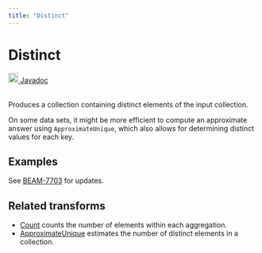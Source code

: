 ```yaml
---
title: "Distinct"
---
```

<!--
Licensed under the Apache License, Version 2.0 (the "License");
you may not use this file except in compliance with the License.
You may obtain a copy of the License at

http://www.apache.org/licenses/LICENSE-2.0

Unless required by applicable law or agreed to in writing, software
distributed under the License is distributed on an "AS IS" BASIS,
WITHOUT WARRANTIES OR CONDITIONS OF ANY KIND, either express or implied.
See the License for the specific language governing permissions and
limitations under the License.
-->
# Distinct
<table align="left">
    <a target="_blank" class="button"
        href="https://beam.apache.org/releases/javadoc/current/index.html?org/apache/beam/sdk/transforms/Distinct.html">
      <img src="https://beam.apache.org/images/logos/sdks/java.png" width="20px" height="20px"
           alt="Javadoc" />
     Javadoc
    </a>
</table>
<br><br>

Produces a collection containing distinct elements of the input collection.

On some data sets, it might be more efficient to compute an approximate
answer using `ApproximateUnique`, which also allows for determining distinct
values for each key.

## Examples
See [BEAM-7703](https://issues.apache.org/jira/browse/BEAM-7703) for updates.

## Related transforms 
* [Count](/documentation/transforms/java/aggregation/count)
  counts the number of elements within each aggregation.
* [ApproximateUnique](/documentation/transforms/java/aggregation/approximateunique)
  estimates the number of distinct elements in a collection.